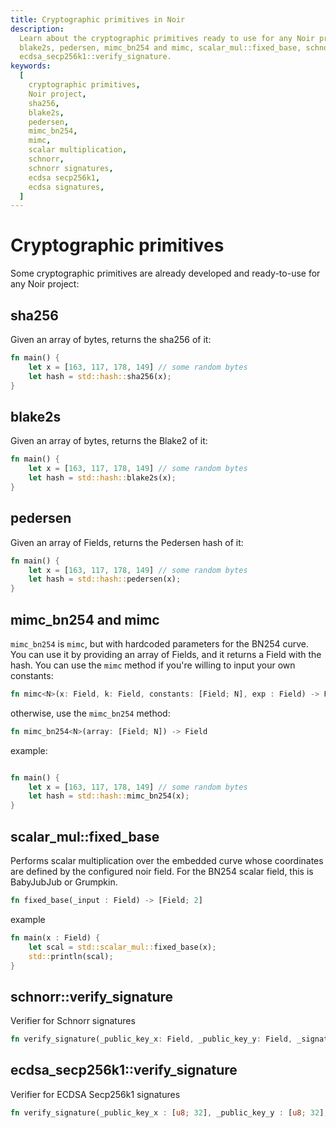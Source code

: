 ```yaml
---
title: Cryptographic primitives in Noir
description:
  Learn about the cryptographic primitives ready to use for any Noir project, including sha256,
  blake2s, pedersen, mimc_bn254 and mimc, scalar_mul::fixed_base, schnorr::verify_signature, and
  ecdsa_secp256k1::verify_signature.
keywords:
  [
    cryptographic primitives,
    Noir project,
    sha256,
    blake2s,
    pedersen,
    mimc_bn254,
    mimc,
    scalar multiplication,
    schnorr,
    schnorr signatures,
    ecdsa secp256k1,
    ecdsa signatures,
  ]
---
```


# Cryptographic primitives

Some cryptographic primitives are already developed and ready-to-use for any Noir project:

## sha256

Given an array of bytes, returns the sha256 of it:

```rust
fn main() {
    let x = [163, 117, 178, 149] // some random bytes
    let hash = std::hash::sha256(x);
}
```

## blake2s

Given an array of bytes, returns the Blake2 of it:

```rust
fn main() {
    let x = [163, 117, 178, 149] // some random bytes
    let hash = std::hash::blake2s(x);
}
```

## pedersen

Given an array of Fields, returns the Pedersen hash of it:

```rust
fn main() {
    let x = [163, 117, 178, 149] // some random bytes
    let hash = std::hash::pedersen(x);
}
```

## mimc_bn254 and mimc

`mimc_bn254` is `mimc`, but with hardcoded parameters for the BN254 curve. You can use it by
providing an array of Fields, and it returns a Field with the hash. You can use the `mimc` method if
you're willing to input your own constants:

```rust
fn mimc<N>(x: Field, k: Field, constants: [Field; N], exp : Field) -> Field
```

otherwise, use the `mimc_bn254` method:

```rust
fn mimc_bn254<N>(array: [Field; N]) -> Field
```

example:

```rust

fn main() {
    let x = [163, 117, 178, 149] // some random bytes
    let hash = std::hash::mimc_bn254(x);
}
```

## scalar_mul::fixed_base

Performs scalar multiplication over the embedded curve whose coordinates are defined by the
configured noir field. For the BN254 scalar field, this is BabyJubJub or Grumpkin.

```rust
fn fixed_base(_input : Field) -> [Field; 2]
```

example

```rust
fn main(x : Field) {
    let scal = std::scalar_mul::fixed_base(x);
    std::println(scal);
}
```

## schnorr::verify_signature

Verifier for Schnorr signatures

```rust
fn verify_signature(_public_key_x: Field, _public_key_y: Field, _signature: [u8; 64], _message: [u8]) -> Field
```

## ecdsa_secp256k1::verify_signature

Verifier for ECDSA Secp256k1 signatures

```rust
fn verify_signature(_public_key_x : [u8; 32], _public_key_y : [u8; 32], _signature: [u8; 64], _message: [u8]) -> Field
```
